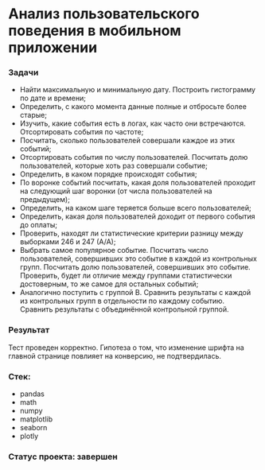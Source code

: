 # Анализ пользовательского поведения в мобильном приложении

### Задачи
- Найти максимальную и минимальную дату. Построить гистограмму по дате и времени;
- Определить, с какого момента данные полные и отбросьте более старые;
- Изучить, какие события есть в логах, как часто они встречаются. Отсортировать события по частоте;
- Посчитать, сколько пользователей совершали каждое из этих событий;
- Отсортировать события по числу пользователей. Посчитать долю пользователей, которые хоть раз совершали событие;
- Определить, в каком порядке происходят события;
- По воронке событий посчитать, какая доля пользователей проходит на следующий шаг воронки (от числа пользователей на предыдущем);
- Определить, на каком шаге теряется больше всего пользователей;
- Определить, какая доля пользователей доходит от первого события до оплаты;
- Проверить, находят ли статистические критерии разницу между выборками 246 и 247 (А/А);
- Выбрать самое популярное событие. Посчитать число пользователей, совершивших это событие в каждой из контрольных групп. Посчитать долю пользователей, совершивших это событие. Проверить, будет ли отличие между группами статистически достоверным, то же самое для остальных событий;
- Аналогично поступить с группой В. Сравнить результаты с каждой из контрольных групп в отдельности по каждому событию. Сравнить результаты с объединённой контрольной группой.

### Результат
Тест проведен корректно. Гипотеза о том, что изменение шрифта на главной странице повлияет на конверсию, не подтвердилась.

### Стек:
- pandas
- math
- numpy
- matplotlib
- seaborn
- plotly

### Статус проекта: завершен


